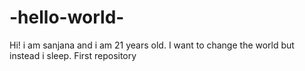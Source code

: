 -hello-world-
=============
Hi! i am sanjana and i am 21 years old.
I want to change the world but instead i sleep.
First repository
